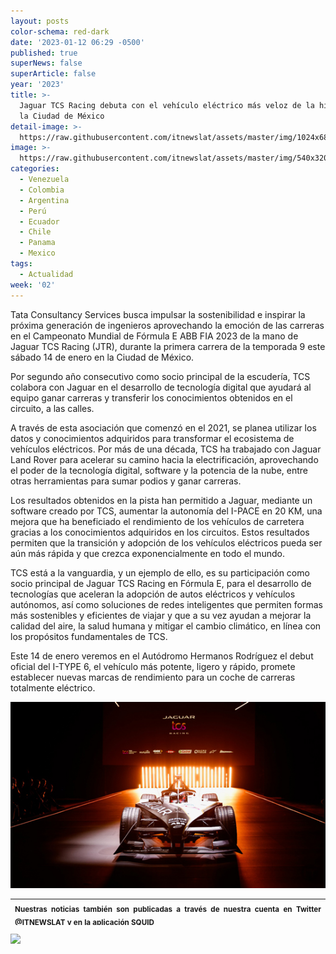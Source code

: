 ```yaml
---
layout: posts
color-schema: red-dark
date: '2023-01-12 06:29 -0500'
published: true
superNews: false
superArticle: false
year: '2023'
title: >-
  Jaguar TCS Racing debuta con el vehículo eléctrico más veloz de la historia en
  la Ciudad de México
detail-image: >-
  https://raw.githubusercontent.com/itnewslat/assets/master/img/1024x680/Jaguar-TCS-Racing-g.jpg
image: >-
  https://raw.githubusercontent.com/itnewslat/assets/master/img/540x320/Jaguar-TCS-Racing-p.jpg
categories:
  - Venezuela
  - Colombia
  - Argentina
  - Perú
  - Ecuador
  - Chile
  - Panama
  - Mexico
tags:
  - Actualidad
week: '02'
---
```

Tata Consultancy Services busca impulsar la sostenibilidad e inspirar la próxima generación de ingenieros aprovechando la emoción de las carreras en el Campeonato Mundial de Fórmula E ABB FIA 2023 de la mano de Jaguar TCS Racing (JTR), durante la primera carrera de la temporada 9 este sábado 14 de enero en la Ciudad de México.

Por segundo año consecutivo como socio principal de la escudería, TCS colabora con Jaguar en el desarrollo de tecnología digital que ayudará al equipo ganar carreras y transferir los conocimientos obtenidos en el circuito, a las calles.

A través de esta asociación que comenzó en el 2021, se planea utilizar los datos y conocimientos adquiridos para transformar el ecosistema de vehículos eléctricos. Por más de una década, TCS ha trabajado con Jaguar Land Rover para acelerar su camino hacia la electrificación, aprovechando el poder de la tecnología digital, software y la potencia de la nube, entre otras herramientas para sumar podios y ganar carreras.

Los resultados obtenidos en la pista han permitido a Jaguar, mediante un software creado por TCS, aumentar la autonomía del I-PACE en 20 KM, una mejora que ha beneficiado el rendimiento de los vehículos de carretera gracias a los conocimientos adquiridos en los circuitos. Estos resultados permiten que la transición y adopción de los vehículos eléctricos pueda ser aún más rápida y que crezca exponencialmente en todo el mundo.

TCS está a la vanguardia, y un ejemplo de ello, es su participación como socio principal de Jaguar TCS Racing en Fórmula E, para el desarrollo de tecnologías que aceleran la adopción de autos eléctricos y vehículos autónomos, así como soluciones de redes inteligentes que permiten formas más sostenibles y eficientes de viajar y que a su vez ayudan a mejorar la calidad del aire, la salud humana y mitigar el cambio climático, en línea con los propósitos fundamentales de TCS.

Este 14 de enero veremos en el Autódromo Hermanos Rodríguez el debut oficial del I-TYPE 6, el vehículo más potente, ligero y rápido, promete establecer nuevas marcas de rendimiento para un coche de carreras totalmente eléctrico.

![](https://raw.githubusercontent.com/itnewslat/assets/master/img/540x320/Jaguar-TCS-Racing-p.jpg)

<table style="height: 42px;" width="569">
<tbody>
<tr>
<td style="text-align: justify;"><sub><strong>Nuestras noticias también son publicadas a través de nuestra cuenta en Twitter <a href="https://twitter.com/itnewslat?lang=es">@ITNEWSLAT</a> y en la aplicación <a href="https://squidapp.co/en/">SQUID</a></strong></sub></td>
</tr>
</tbody>
</table>

<img src="https://tracker.metricool.com/c3po.jpg?hash=56f88a41e39ab42c063cc51676587a04"/>